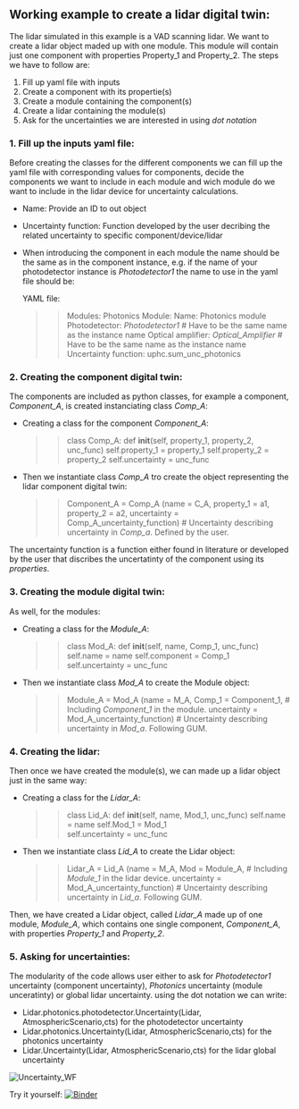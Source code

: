 
## Working example to create a lidar digital twin:

The lidar simulated in this example is a VAD scanning lidar.
We want to create a lidar object maded up with one module. This module will contain just one component with properties Property_1 and Property_2. The steps we have to follow are: 

 1) Fill up yaml file with inputs
 2) Create a component with its propertie(s)
 3) Create a module containing the component(s)
 4) Create a lidar containing the module(s)
 5) Ask for the uncertainties we are interested in using _dot notation_

### 1. Fill up the inputs yaml file:
Before creating the classes for the different components we can fill up the yaml file with corresponding values for components, decide the components we want to include in each module and wich module do we want to include in the lidar device for uncertainty calculations.
 - Name: Provide an ID to out object
 - Uncertainty function: Function developed by the user decribing the related uncertainty to specific component/device/lidar
 - When introducing the component in each module the name should be the same as in the component instance, e.g. if the name of your photodetector instance is _Photodetector1_ the name to use in the yaml file should be:
    
   YAML file:
    >> Modules:
    >>  Photonics Module:
    >>   Name: Photonics module
    >>   Photodetector: _Photodetector1_           # Have to be the same name as the instance name
    >>   Optical amplifier: _Optical_Amplifier_    # Have to be the same name as the instance name
    >>   Uncertainty function: uphc.sum_unc_photonics
    
    
### 2. Creating the component digital twin:
The components are included as python classes, for example a component, _Component_A_, is created instanciating class _Comp_A_:

- Creating a class for the component _Component_A_:

  >> class Comp_A:
  >>   def __init__(self, property_1, property_2, unc_func)
  >>      self.property_1  = property_1
  >>      self.property_2  = property_2
  >>      self.uncertainty = unc_func 
  
- Then we instantiate class _Comp_A_ tro create the object representing the lidar component digital twin:

  >> Component_A = Comp_A (name       = C_A,
  >>                       property_1 = a1,  
  >>                       property_2 = a2,
  >>                       uncertainty = Comp_A_uncertainty_function)  # Uncertainty describing uncertainty in _Comp_a_. Defined by the user.

The uncertainty function is a function either found in literature or developed by the user that discribes the uncertatinty of the component using its _properties_.

### 3. Creating the module digital twin:
As well, for the modules:

- Creating a class for the _Module_A_:
  
  >> class Mod_A:
  >>   def __init__(self, name, Comp_1, unc_func)
  >>      self.name        = name
  >>      self.component   = Comp_1    
  >>      self.uncertainty = unc_func  
  
- Then we instantiate class _Mod_A_ to create the Module object:

  >> Module_A = Mod_A (name        = M_A, 
                       Comp_1      = Component_1,                # Including _Component_1_ in the module.
                       uncertainty = Mod_A_uncertainty_function) # Uncertainty describing uncertainty in _Mod_a_. Following GUM.

### 4. Creating the lidar:

Then once we have created the module(s), we can made up a lidar object just in the same way:


- Creating a class for the _Lidar_A_:
  >> class Lid_A:
  >>   def __init__(self, name, Mod_1, unc_func)
  >>      self.name        = name
  >>      self.Mod_1       = Mod_1       
  >>      self.uncertainty = unc_func  
  
- Then we instantiate class _Lid_A_ to create the Lidar object:

  >> Lidar_A = Lid_A (name        = M_A, 
                      Mod         = Module_A,                     # Including _Module_1_ in the lidar device.
                      uncertainty = Mod_A_uncertainty_function)   # Uncertainty describing uncertainty in _Lid_a_. Following GUM.

Then, we have created a Lidar object, called _Lidar_A_ made up of one module, _Module_A_, which contains one single component, _Component_A_, with properties _Property_1_ and _Property_2_.

### 5. Asking for uncertainties:
The modularity of the code  allows user either to ask for _Photodetector1_ uncertainty (component uncertainty), _Photonics_ uncertainty (module unceratinty) or global lidar uncertainty. using the dot notation we can write:

- Lidar.photonics.photodetector.Uncertainty(Lidar, AtmosphericScenario,cts) for the photodetector uncertainty
- Lidar.photonics.Uncertainty(Lidar, AtmosphericScenario,cts) for the photonics uncertainty
- Lidar.Uncertainty(Lidar, AtmosphericScenario,cts) for the lidar global uncertainty

![Uncertainty_WF](https://github.com/PacoCosta/Qlunc/blob/Qlunc-V0.9/Pictures_repo_/FlowChartUnc.JPG)

Try it yourself:
[![Binder](https://mybinder.org/badge_logo.svg)](https://mybinder.org/v2/gh/PacoCosta/Qlunc.git/HEAD?urlpath=https%3A%2F%2Fgithub.com%2FPacoCosta%2FQlunc%2Fblob%2FQlunc-V0.9%2FMain%2FQlunc_NoteBook_WorkingExample.ipynb)
